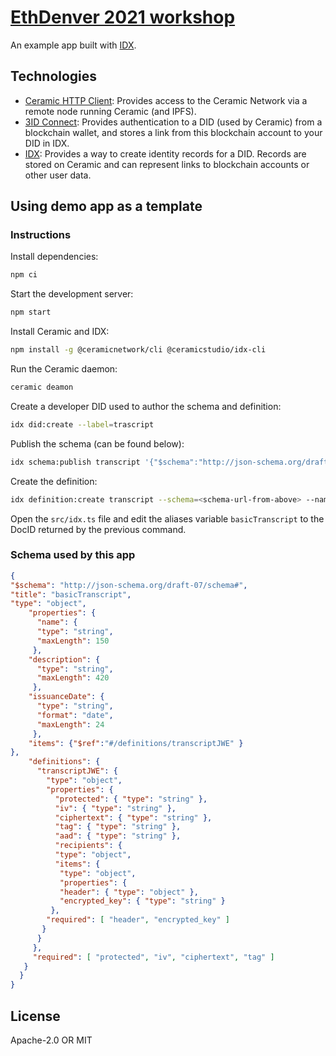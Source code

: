 # [EthDenver 2021 workshop](https://ceramicstudio.github.io/eth-denver-2021/)

An example app built with [IDX](https://idx.xyz/).

## Technologies

- [Ceramic HTTP Client](https://developers.ceramic.network/reference/javascript/clients/#http-client): Provides access to the Ceramic Network via a remote node running Ceramic (and IPFS).
- [3ID Connect](https://developers.ceramic.network/build/authentication/#did-provider-or-wallet): Provides authentication to a DID (used by Ceramic) from a blockchain wallet, and stores a link from this blockchain account to your DID in IDX.
- [IDX](https://idx.xyz/): Provides a way to create identity records for a DID. Records are stored on Ceramic and can represent links to blockchain accounts or other user data.

## Using demo app as a template



### Instructions
Install dependencies:
```sh
npm ci
```
Start the development server:
```sh
npm start
```

Install Ceramic and IDX:

```sh
npm install -g @ceramicnetwork/cli @ceramicstudio/idx-cli
```

Run the Ceramic daemon:

```sh
ceramic deamon
```

Create a developer DID used to author the schema and definition:

```sh
idx did:create --label=trascript
```

Publish the schema (can be found below):

```sh
idx schema:publish transcript '{"$schema":"http://json-schema.org/draft-07/schema#"...'
```

Create the definition:

```sh
idx definition:create transcript --schema=<schema-url-from-above> --name="Bachelor of History" --description="This certifies that the participant knows Civil War History."
```

Open the `src/idx.ts` file and edit the aliases variable `basicTranscript` to the DocID returned by the previous command.

### Schema used by this app

```json
{
"$schema": "http://json-schema.org/draft-07/schema#",
"title": "basicTranscript",
"type": "object",
    "properties": {
      "name": {
      "type": "string",
      "maxLength": 150
     },
    "description": {
      "type": "string",
      "maxLength": 420
     },
    "issuanceDate": {
      "type": "string",
      "format": "date",
      "maxLength": 24
     },
    "items": {"$ref":"#/definitions/transcriptJWE" }
},
    "definitions": {
      "transcriptJWE": {
        "type": "object",
        "properties": {
          "protected": { "type": "string" },
          "iv": { "type": "string" },
          "ciphertext": { "type": "string" },
          "tag": { "type": "string" },
          "aad": { "type": "string" },
          "recipients": {
          "type": "object",
          "items": {
           "type": "object",
           "properties": {
           "header": { "type": "object" },
           "encrypted_key": { "type": "string" }
         },
        "required": [ "header", "encrypted_key" ]
       }
      }
     },
     "required": [ "protected", "iv", "ciphertext", "tag" ]
   }
  }
}
```






## License

Apache-2.0 OR MIT
